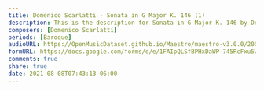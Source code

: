 ```yaml
---
title: Domenico Scarlatti - Sonata in G Major K. 146 (1)
description: This is the description for Sonata in G Major K. 146 by Domenico Scarlatti
composers: [Domenico Scarlatti]
periods: [Baroque]
audioURL: https://OpenMusicDataset.github.io/Maestro/maestro-v3.0.0/2009/MIDI-Unprocessed_14_R1_2009_01-05_ORIG_MID--AUDIO_14_R1_2009_14_R1_2009_05_WAV.midi
formURL: https://docs.google.com/forms/d/e/1FAIpQLSfBPHxDaWP-745RcFxu5Wh5mdLJEvJeHtt6QVADcDWK9pg01Q/viewform
comments: true
share: true
date: 2021-08-08T07:43:13-06:00
---
```


